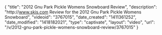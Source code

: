 {
    "title": "2012 Gnu Park Pickle Womens Snowboard Review",
    "description": "http:\/\/www.skis.com Review for the 2012 Gnu Park Pickle Womens Snowboard",
    "videoid": "3767015",
    "date_created": "1411361252",
    "date_modified": "1418182021",
    "type": "captivate",
    "layout": "video",
    "url": "\/v\/2012-gnu-park-pickle-womens-snowboard-review\/3767015"
}